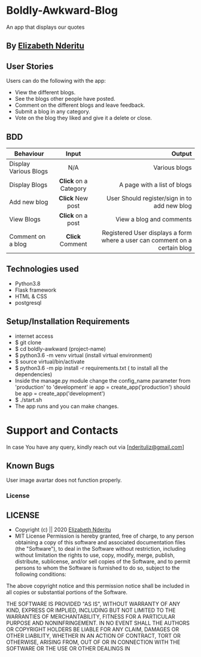 # Boldly-Awkward-Blog
An app that displays our quotes
## By [Elizabeth Nderitu](https://github.com/nderituliz)


## User Stories
Users can do the following with the app:
* View the different blogs.
* See the blogs other people have posted.
* Comment on the different blogs and leave feedback.
* Submit a blog in any category.
* Vote on the blog they liked and give it a delete or close.

## BDD
| Behaviour | Input | Output |
| --------------- | :----------:| --------: |
|Display Various Blogs  | N/A | Various blogs  |
|Display Blogs | **Click** on a Category| A page with a list of blogs |
|Add new blog | **Click** New post | User Should register/sign in to add new blog |
|View Blogs | **Click** on a post | View a blog and comments |
|Comment on a blog | **Click** Comment | Registered User displays a form where a user can comment on a certain blog |


## Technologies used
* Python3.8
* Flask framework
* HTML & CSS
* postgresql

## Setup/Installation Requirements
* internet access
* $ git clone 
* $ cd boldly-awkward (project-name)
* $ python3.6 -m venv virtual (install virtual environment)
* $ source virtual/bin/activate
* $ python3.6 -m pip install -r requirements.txt ( to install all the dependencies)
* Inside the manage.py module change the config_name parameter from 'production' to 'development' ie app = create_app('production') should be app = create_app('development')
* $ ./start.sh
* The app runs and you can make changes.


# Support and Contacts

In case You have any query, kindly reach out via [nderituliz@gmail.com]


## Known Bugs
User image avartar does not function properly.


### License


## LICENSE
* Copyright (c) || 2020 [Elizabeth Nderitu](https://github.com/nderituliz)
* MIT License
Permission is hereby granted, free of charge, to any person obtaining a copy
of this software and associated documentation files (the "Software"), to deal
in the Software without restriction, including without limitation the rights
to use, copy, modify, merge, publish, distribute, sublicense, and/or sell
copies of the Software, and to permit persons to whom the Software is
furnished to do so, subject to the following conditions:

The above copyright notice and this permission notice shall be included in all
copies or substantial portions of the Software.

THE SOFTWARE IS PROVIDED "AS IS", WITHOUT WARRANTY OF ANY KIND, EXPRESS OR
IMPLIED, INCLUDING BUT NOT LIMITED TO THE WARRANTIES OF MERCHANTABILITY,
FITNESS FOR A PARTICULAR PURPOSE AND NONINFRINGEMENT. IN NO EVENT SHALL THE
AUTHORS OR COPYRIGHT HOLDERS BE LIABLE FOR ANY CLAIM, DAMAGES OR OTHER
LIABILITY, WHETHER IN AN ACTION OF CONTRACT, TORT OR OTHERWISE, ARISING FROM,
OUT OF OR IN CONNECTION WITH THE SOFTWARE OR THE USE OR OTHER DEALINGS IN 
